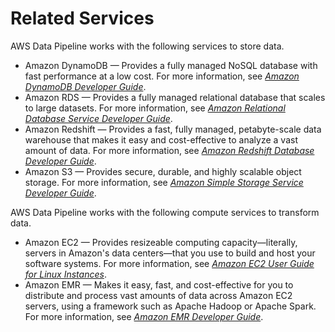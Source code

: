 # Related Services<a name="datapipeline-related-services"></a>

AWS Data Pipeline works with the following services to store data\.
+ Amazon DynamoDB — Provides a fully managed NoSQL database with fast performance at a low cost\. For more information, see *[Amazon DynamoDB Developer Guide](http://docs.aws.amazon.com/amazondynamodb/latest/developerguide/)*\.
+ Amazon RDS — Provides a fully managed relational database that scales to large datasets\. For more information, see *[Amazon Relational Database Service Developer Guide](http://docs.aws.amazon.com/AmazonRDS/latest/DeveloperGuide/)*\.
+ Amazon Redshift — Provides a fast, fully managed, petabyte\-scale data warehouse that makes it easy and cost\-effective to analyze a vast amount of data\. For more information, see *[Amazon Redshift Database Developer Guide](http://docs.aws.amazon.com/redshift/latest/dg/)*\.
+ Amazon S3 — Provides secure, durable, and highly scalable object storage\. For more information, see *[Amazon Simple Storage Service Developer Guide](http://docs.aws.amazon.com/AmazonS3/latest/dev/)*\.

AWS Data Pipeline works with the following compute services to transform data\.
+ Amazon EC2 — Provides resizeable computing capacity—literally, servers in Amazon's data centers—that you use to build and host your software systems\. For more information, see *[Amazon EC2 User Guide for Linux Instances](http://docs.aws.amazon.com/AWSEC2/latest/UserGuide/)*\.
+ Amazon EMR — Makes it easy, fast, and cost\-effective for you to distribute and process vast amounts of data across Amazon EC2 servers, using a framework such as Apache Hadoop or Apache Spark\. For more information, see *[Amazon EMR Developer Guide](http://docs.aws.amazon.com/emr/latest/DeveloperGuide/)*\.